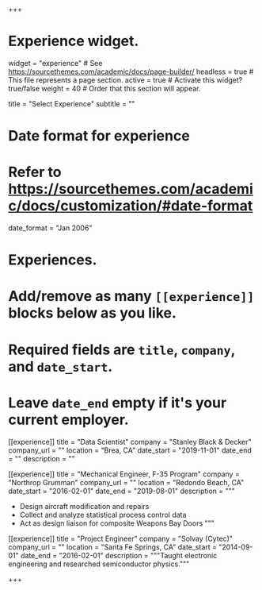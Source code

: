 +++
# Experience widget.
widget = "experience"  # See https://sourcethemes.com/academic/docs/page-builder/
headless = true  # This file represents a page section.
active = true  # Activate this widget? true/false
weight = 40  # Order that this section will appear.

title = "Select Experience"
subtitle = ""

# Date format for experience
#   Refer to https://sourcethemes.com/academic/docs/customization/#date-format
date_format = "Jan 2006"

# Experiences.
#   Add/remove as many `[[experience]]` blocks below as you like.
#   Required fields are `title`, `company`, and `date_start`.
#   Leave `date_end` empty if it's your current employer.

[[experience]]
  title = "Data Scientist"
  company = "Stanley Black & Decker"
  company_url = ""
  location = "Brea, CA"
  date_start = "2019-11-01"
  date_end = ""
  description = ""

[[experience]]
  title = "Mechanical Engineer, F-35 Program"
  company = "Northrop Grumman"
  company_url = ""
  location = "Redondo Beach, CA"
  date_start = "2016-02-01"
  date_end = "2019-08-01"
  description = """
  * Design aircraft modification and repairs
  * Collect and analyze statistical process control data
  * Act as design liaison for composite Weapons Bay Doors
  """

[[experience]]
  title = "Project Engineer"
  company = "Solvay (Cytec)"
  company_url = ""
  location = "Santa Fe Springs, CA"
  date_start = "2014-09-01"
  date_end = "2016-02-01"
  description = """Taught electronic engineering and researched semiconductor physics."""

+++
